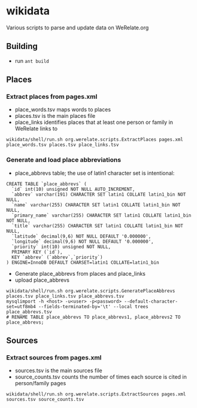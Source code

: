 wikidata
========

Various scripts to parse and update data on WeRelate.org

## Building

* run `ant build`

## Places

### Extract places from pages.xml
* place_words.tsv maps words to places
* places.tsv is the main places file
* place_links identifies places that at least one person or family in WeRelate links to

```
wikidata/shell/run.sh org.werelate.scripts.ExtractPlaces pages.xml place_words.tsv places.tsv place_links.tsv
```

### Generate and load place abbreviations

* place_abbrevs table; the use of latin1 character set is intentional:

```
CREATE TABLE `place_abbrevs` (
  `id` int(10) unsigned NOT NULL AUTO_INCREMENT,
  `abbrev` varchar(191) CHARACTER SET latin1 COLLATE latin1_bin NOT NULL,
  `name` varchar(255) CHARACTER SET latin1 COLLATE latin1_bin NOT NULL,
  `primary_name` varchar(255) CHARACTER SET latin1 COLLATE latin1_bin NOT NULL,
  `title` varchar(255) CHARACTER SET latin1 COLLATE latin1_bin NOT NULL,
  `latitude` decimal(9,6) NOT NULL DEFAULT '0.000000',
  `longitude` decimal(9,6) NOT NULL DEFAULT '0.000000',
  `priority` int(10) unsigned NOT NULL,
  PRIMARY KEY (`id`),
  KEY `abbrev` (`abbrev`,`priority`)
) ENGINE=InnoDB DEFAULT CHARSET=latin1 COLLATE=latin1_bin
```

* Generate place_abbrevs from places and place_links
* upload place_abbrevs

```
wikidata/shell/run.sh org.werelate.scripts.GeneratePlaceAbbrevs places.tsv place_links.tsv place_abbrevs.tsv
mysqlimport -h <host> -u<user> -p<password> --default-character-set=utf8mb4 --fields-terminated-by='\t' --local trees place_abbrevs.tsv
# RENAME TABLE place_abbrevs TO place_abbrevs1, place_abbrevs2 TO place_abbrevs;
```

## Sources

### Extract sources from pages.xml
* sources.tsv is the main sources file
* source_counts.tsv counts the number of times each source is cited in person/family pages

```
wikidata/shell/run.sh org.werelate.scripts.ExtractSources pages.xml sources.tsv source_counts.tsv
```
